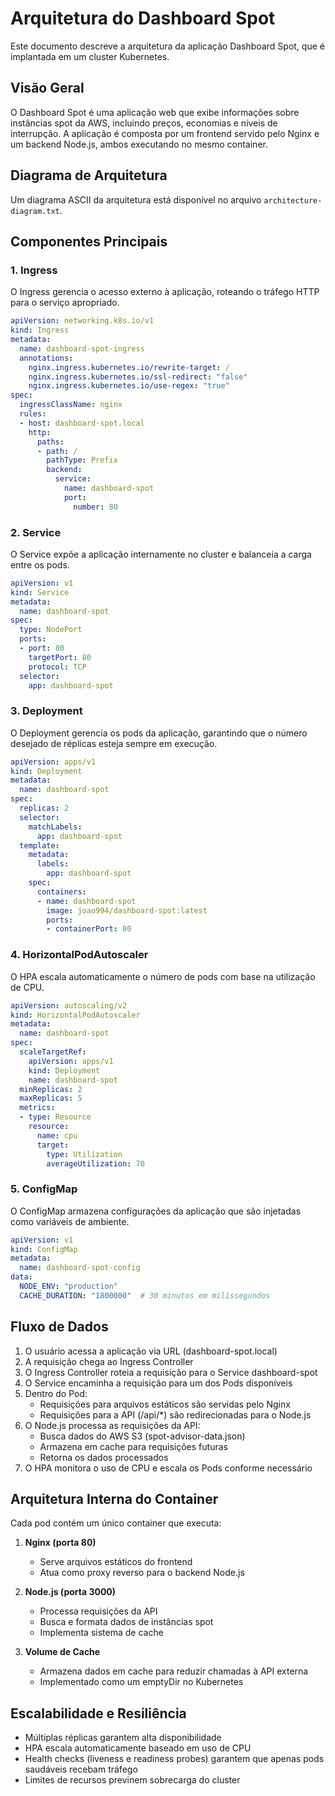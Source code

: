 # Arquitetura do Dashboard Spot

Este documento descreve a arquitetura da aplicação Dashboard Spot, que é implantada em um cluster Kubernetes.

## Visão Geral

O Dashboard Spot é uma aplicação web que exibe informações sobre instâncias spot da AWS, incluindo preços, economias e níveis de interrupção. A aplicação é composta por um frontend servido pelo Nginx e um backend Node.js, ambos executando no mesmo container.

## Diagrama de Arquitetura

Um diagrama ASCII da arquitetura está disponível no arquivo `architecture-diagram.txt`.

## Componentes Principais

### 1. Ingress

O Ingress gerencia o acesso externo à aplicação, roteando o tráfego HTTP para o serviço apropriado.

```yaml
apiVersion: networking.k8s.io/v1
kind: Ingress
metadata:
  name: dashboard-spot-ingress
  annotations:
    nginx.ingress.kubernetes.io/rewrite-target: /
    nginx.ingress.kubernetes.io/ssl-redirect: "false"
    nginx.ingress.kubernetes.io/use-regex: "true"
spec:
  ingressClassName: nginx
  rules:
  - host: dashboard-spot.local
    http:
      paths:
      - path: /
        pathType: Prefix
        backend:
          service:
            name: dashboard-spot
            port:
              number: 80
```

### 2. Service

O Service expõe a aplicação internamente no cluster e balanceia a carga entre os pods.

```yaml
apiVersion: v1
kind: Service
metadata:
  name: dashboard-spot
spec:
  type: NodePort
  ports:
  - port: 80
    targetPort: 80
    protocol: TCP
  selector:
    app: dashboard-spot
```

### 3. Deployment

O Deployment gerencia os pods da aplicação, garantindo que o número desejado de réplicas esteja sempre em execução.

```yaml
apiVersion: apps/v1
kind: Deployment
metadata:
  name: dashboard-spot
spec:
  replicas: 2
  selector:
    matchLabels:
      app: dashboard-spot
  template:
    metadata:
      labels:
        app: dashboard-spot
    spec:
      containers:
      - name: dashboard-spot
        image: joao994/dashboard-spot:latest
        ports:
        - containerPort: 80
```

### 4. HorizontalPodAutoscaler

O HPA escala automaticamente o número de pods com base na utilização de CPU.

```yaml
apiVersion: autoscaling/v2
kind: HorizontalPodAutoscaler
metadata:
  name: dashboard-spot
spec:
  scaleTargetRef:
    apiVersion: apps/v1
    kind: Deployment
    name: dashboard-spot
  minReplicas: 2
  maxReplicas: 5
  metrics:
  - type: Resource
    resource:
      name: cpu
      target:
        type: Utilization
        averageUtilization: 70
```

### 5. ConfigMap

O ConfigMap armazena configurações da aplicação que são injetadas como variáveis de ambiente.

```yaml
apiVersion: v1
kind: ConfigMap
metadata:
  name: dashboard-spot-config
data:
  NODE_ENV: "production"
  CACHE_DURATION: "1800000"  # 30 minutos em milissegundos
```

## Fluxo de Dados

1. O usuário acessa a aplicação via URL (dashboard-spot.local)
2. A requisição chega ao Ingress Controller
3. O Ingress Controller roteia a requisição para o Service dashboard-spot
4. O Service encaminha a requisição para um dos Pods disponíveis
5. Dentro do Pod:
   - Requisições para arquivos estáticos são servidas pelo Nginx
   - Requisições para a API (/api/*) são redirecionadas para o Node.js
6. O Node.js processa as requisições da API:
   - Busca dados do AWS S3 (spot-advisor-data.json)
   - Armazena em cache para requisições futuras
   - Retorna os dados processados
7. O HPA monitora o uso de CPU e escala os Pods conforme necessário

## Arquitetura Interna do Container

Cada pod contém um único container que executa:

1. **Nginx (porta 80)**
   - Serve arquivos estáticos do frontend
   - Atua como proxy reverso para o backend Node.js

2. **Node.js (porta 3000)**
   - Processa requisições da API
   - Busca e formata dados de instâncias spot
   - Implementa sistema de cache

3. **Volume de Cache**
   - Armazena dados em cache para reduzir chamadas à API externa
   - Implementado como um emptyDir no Kubernetes

## Escalabilidade e Resiliência

- Múltiplas réplicas garantem alta disponibilidade
- HPA escala automaticamente baseado em uso de CPU
- Health checks (liveness e readiness probes) garantem que apenas pods saudáveis recebam tráfego
- Limites de recursos previnem sobrecarga do cluster 